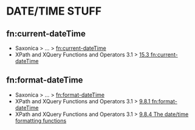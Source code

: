 # DATE/TIME STUFF

## fn:current-dateTime
- Saxonica > ... > [fn:current-dateTime](https://www.saxonica.com/html/documentation12/functions/fn/current-dateTime.html)
- XPath and XQuery Functions and Operators 3.1 > [15.3 fn:current-dateTime](https://www.w3.org/TR/xpath-functions-31/#func-current-dateTime)

## fn:format-dateTime
- Saxonica > ... > [fn:format-dateTime](https://www.saxonica.com/html/documentation10/functions/fn/format-dateTime.html)
- XPath and XQuery Functions and Operators 3.1 > [9.8.1 fn:format-dateTime](https://www.w3.org/TR/xpath-functions-31/#func-format-dateTime)
- XPath and XQuery Functions and Operators 3.1 > [9.8.4 The date/time formatting functions](https://www.w3.org/TR/xpath-functions-31/#rules-for-datetime-formatting)


